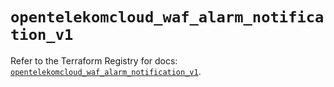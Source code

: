 # `opentelekomcloud_waf_alarm_notification_v1`

Refer to the Terraform Registry for docs: [`opentelekomcloud_waf_alarm_notification_v1`](https://registry.terraform.io/providers/opentelekomcloud/opentelekomcloud/1.36.2/docs/resources/waf_alarm_notification_v1).
